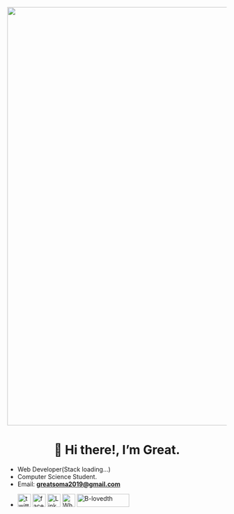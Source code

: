 <a href="https://git.io/streak-stats"><img style="width:100vw; " src="https://github-readme-streak-stats.herokuapp.com?user=B-lovedth&theme=github-dark-blue&hide_border=true&date_format=M%20j%5B%2C%20Y%5D&stroke=00000000&fire=DDDDDD&ring=D82121&sideNums=DDDDDD&currStreakLabel=FFFFFF&dates=FFFFFF&sideLabels=FF2D2D"/></a>
<h1 style="text-align:center;">👋 Hi there!, I’m Great.</h1> 

- Web Developer(Stack loading...)
- Computer Science Student.
- Email: **greatsoma2019@gmail.com**

<!-- - I'm a Student and I like Gadjets
- I'm a Tech enthusiast 
- I'm currently A Student At ALX Africa's Sofware Engineering Program , skill crush frontend web developer program, and side hustle internship program 
- I’m learning FrontEnd web Development using ReactJS
- I’m looking forward to becoming a World class Sofware Enginner building World class tools
- I'm open to any learning and growth opportunity 
 -->
   
  
   
   
- <a href="https://twitter.com/B_lovedth"><img src="https://raw.githubusercontent.com/rahuldkjain/github-profile-readme-generator/master/src/images/icons/Social/twitter.svg" alt="twitter" width="30" height="30"/></a>
<a href="https://web.facebook.com/great.soma"><img src="https://cdn-icons-png.flaticon.com/512/124/124010.png" alt="facebook" width="30" height="30"/></a>
<a href="https://www.linkedin.com/in/great-solomon-656397237/"><img src="https://cdn-icons-png.flaticon.com/128/174/174857.png" alt="LinkedIn" width="30" height="30"/></a>
<a href="https://wa.me/+2348109882351"><img src="https://cdn-icons-png.flaticon.com/128/5968/5968841.png" alt="Whatsapp" width="30" height="30"/></a>
<a href="https://www.buymeacoffee.com/Belovedth0"><img src="https://cdn.buymeacoffee.com/buttons/v2/default-yellow.png" height="30" width="120" alt="B-lovedth"/></a>   

<!-- <h2>Languages and tools used</h2>
<a href="https://www.w3.org/html/" target="_blank" rel="noreferrer"> <img src="https://raw.githubusercontent.com/devicons/devicon/master/icons/html5/html5-original-wordmark.svg" alt="html5" width="40" height="40"/></a> 
<a href="https://www.w3schools.com/css/"><img src="https://raw.githubusercontent.com/devicons/devicon/master/icons/css3/css3-original-wordmark.svg" alt="css3" width="40" height="40"><a/>
<a href="reactjs.org"><img src="https://raw.githubusercontent.com/devicons/devicon/master/icons/react/react-original-wordmark.svg" alt="React" width="40" height="40"></a>
<a href="https://developer.mozilla.org/en-US/docs/Web/JavaScript" target="_blank" rel="noreferrer"><img src="https://cdn-icons-png.flaticon.com/128/5968/5968292.png" alt="javascript" height="40"/><a/>
<a href="getbootstrap.com" target="blank"><img src="https://raw.githubusercontent.com/devicons/devicon/1119b9f84c0290e0f0b38982099a2bd027a48bf1/icons/bootstrap/bootstrap-original-wordmark.svg" width="40" height="40"></a>
<h2>I currently have at least,Basic knowledge of the following:</h2>
<a href="python.org" ><img src="https://raw.githubusercontent.com/devicons/devicon/master/icons/python/python-original.svg" alt="python" width="40" height="40"></a>  
<a href="java.com"><img src="https://raw.githubusercontent.com/devicons/devicon/master/icons/java/java-original.svg" alt="java" width="40" height="40"></a>   
<a href=""><img src="https://cdn3.iconfinder.com/data/icons/letters-and-numbers-1/32/letter_C_blue-128.png" alt="c" width="40" height="40"></a>
<a href=""><img src="https://camo.githubusercontent.com/fbfcb9e3dc648adc93bef37c718db16c52f617ad055a26de6dc3c21865c3321d/68747470733a2f2f7777772e766563746f726c6f676f2e7a6f6e652f6c6f676f732f6769742d73636d2f6769742d73636d2d69636f6e2e737667" alt="git" width="40" height="40"></a> -->
   
<!-- <br> <a href="https://github.com/ryo-ma/github-profile-trophy"><img src="https://github-profile-trophy.vercel.app/?username=B-lovedth&include_all_commits=true&count_private=true&column=3&margin-w=5&margin-h=5theme=react&hide_border=&bg_color=0D1117" alt="B-lovedth" /></a> -->

<!-- <img src="https://github-readme-stats.vercel.app/api/top-langs?username=B-lovedth&langs_count=10&show_icons=true&locale=en&layout=compact&theme=jolly&hide_border=true&bg_color=0D1117" alt="B-lovedth">    -->
<!-- <img src="https://github-readme-stats.vercel.app/api?username=B-lovedth&hide=issues,contribs&show_icons=true&count_private=true&locale=en&theme=jolly&hide_border=true&bg_color=0D1117" alt="B-lovedth">    -->
   
  
<!-- <img src="https://github.com/B-lovedth/Github-Stats-Copy/blob/master/generated/overview.svg#gh-dark-mode-only"><img src="https://github.com/B-lovedth/Github-Stats-Copy/blob/master/generated/languages.svg#gh-dark-mode-only"> -->

<!---
B-lovedth/B-lovedth is a ✨ special ✨ repository because its `README.md` (this file) appears on your GitHub profile.
You can click the Preview link to take a look at your changes.
--->
